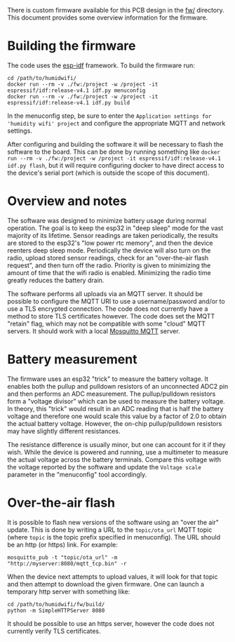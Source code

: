 There is custom firmware available for this PCB design in the
[fw/](../fw/) directory. This document provides some overview
information for the firmware.

Building the firmware
=====================

The code uses the
[esp-idf](https://docs.espressif.com/projects/esp-idf/en/latest/esp32/index.html)
framework. To build the firmware run:

```
cd /path/to/humidwifi/
docker run --rm -v ./fw:/project -w /project -it espressif/idf:release-v4.1 idf.py menuconfig
docker run --rm -v ./fw:/project -w /project -it espressif/idf:release-v4.1 idf.py build
```

In the menuconfig step, be sure to enter the `Application settings for
'humidity wifi' project` and configure the appropriate MQTT and
network settings.

After configuring and building the software it will be necessary to
flash the software to the board. This can be done by running something
like `docker run --rm -v ./fw:/project -w /project -it
espressif/idf:release-v4.1 idf.py flash`, but it will require
configuring docker to have direct access to the device's serial port
(which is outside the scope of this document).

Overview and notes
==================

The software was designed to minimize battery usage during normal
operation. The goal is to keep the esp32 in "deep sleep" mode for the
vast majority of its lifetime. Sensor readings are taken periodically,
the results are stored to the esp32's "low power rtc memory", and then
the device reenters deep sleep mode. Periodically the device will also
turn on the radio, upload stored sensor readings, check for an
"over-the-air flash request", and then turn off the radio. Priority is
given to minimizing the amount of time that the wifi radio is enabled.
Minimizing the radio time greatly reduces the battery drain.

The software performs all uploads via an MQTT server. It should be
possible to configure the MQTT URI to use a username/password and/or
to use a TLS encrypted connection. The code does not currently have a
method to store TLS certificates however. The code does set the MQTT
"retain" flag, which may not be compatible with some "cloud" MQTT
servers. It should work with a local
[Mosquitto MQTT](https://mosquitto.org/) server.

Battery measurement
===================

The firmware uses an esp32 "trick" to measure the battery voltage. It
enables both the pullup and pulldown resistors of an unconnected ADC2
pin and then performs an ADC measurement. The pullup/pulldown
resistors form a "voltage divisor" which can be used to measure the
battery voltage. In theory, this "trick" would result in an ADC
reading that is half the battery voltage and therefore one would scale
this value by a factor of 2.0 to obtain the actual battery voltage.
However, the on-chip pullup/pulldown resistors may have slightly
different resistances.

The resistance difference is usually minor, but one can account for it
if they wish. While the device is powered and running, use a
multimeter to measure the actual voltage across the battery terminals.
Compare this voltage with the voltage reported by the software and
update the `Voltage scale` parameter in the "menuconfig" tool
accordingly.

Over-the-air flash
==================

It is possible to flash new versions of the software using an "over
the air" update. This is done by writing a URL to the `topic/ota_url`
MQTT topic (where `topic` is the topic prefix specified in
menuconfig). The URL should be an http (or https) link. For example:

```
mosquitto_pub -t "topic/ota_url" -m "http://myserver:8080/mqtt_tcp.bin" -r
```

When the device next attempts to upload values, it will look for that
topic and then attempt to download the given firmware. One can launch
a temporary http server with something like:

```
cd /path/to/humidwifi/fw/build/
python -m SimpleHTTPServer 8080
```

It should be possible to use an https server, however the code does
not currently verify TLS certificates.
